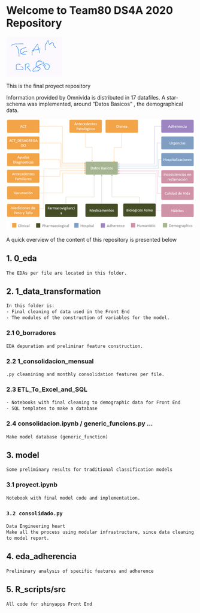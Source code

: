 # Welcome to Team80 DS4A 2020 Repository

![Team Logo](images/logo.png)

This is the final proyect repository


Information provided by Omnivida is distributed in 17 datafiles. A star-schema was implemented, around “Datos Basicos” , the demographical data.

![Los Datos](images/datos.png)

A quick overview of the content of this repository is presented below

    


## 1. 0_eda 
    The EDAs per file are located in this folder.


## 2. 1_data_transformation
    In this folder is:
    - Final cleaning of data used in the Front End
    - The modules of the construction of variables for the model.

### 2.1 0_borradores
    EDA depuration and preliminar feature construction.

### 2.2 1_consolidacion_mensual 
    .py cleanining and monthly consolidation features per file.

### 2.3 ETL_To_Excel_and_SQL
    - Notebooks with final cleaning to demographic data for Front End
    - SQL templates to make a database

###  2.4 consolidacion.ipynb / generic_funcions.py ...   
    Make model database (generic_function)    

##  3. model 
    Some preliminary results for traditional classification models

### 3.1 proyect.ipynb
    Notebook with final model code and implementation.

###  ```3.2 consolidado.py ```
    Data Engineering heart 
    Make all the process using modular infrastructure, since data cleaning to model report.

## 4. eda_adherencia
    Preliminary analysis of specific features and adherence
##  5. R_scripts/src
    All code for shinyapps Front End


